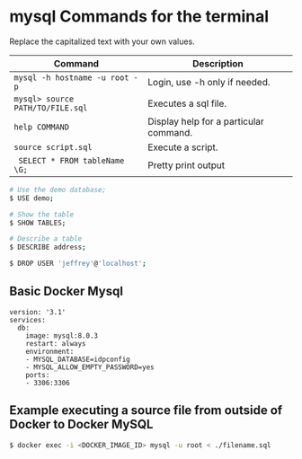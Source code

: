 # mysql Commands for the terminal

Replace the capitalized text with your own values.

| Command | Description | 
|--       |--           |
| `mysql -h hostname -u root -p` | Login, use -h only if needed. | 
| `mysql> source PATH/TO/FILE.sql` | Executes a sql file. |
| `help COMMAND` | Display help for a particular command. |
| `source script.sql` | Execute a script. |
| ` SELECT * FROM tableName \G;` | Pretty print output |

```bash
# Use the demo database;
$ USE demo;

# Show the table
$ SHOW TABLES;

# Describe a table
$ DESCRIBE address;

$ DROP USER 'jeffrey'@'localhost';
```


<!--
mysqlbinlog --set-charset = utf8


## View the character
show variables like '%char%';


Run the following command to change the character set and collation of your database:
```mysql
ALTER DATABASE testdb CHARACTER SET utf8mb4 COLLATE utf8mb4_general_ci;
```
Run the following command to change the character set and collation of your table:
```mysql
ALTER TABLE source CHARACTER SET utf8mb4 COLLATE utf8mb4_general_ci;
```


ALTER TABLE `source` CONVERT TO CHARACTER SET utf8 COLLATE utf8_general_ci
SET NAMES utf8mb4 COLLATE utf8mb4_unicode_ci;

## Login as root
mysql -h 127.0.0.1 -P 3308 -u root -p


CREATE TABLE `source` (
  `name` varchar(100) DEFAULT NULL
) ENGINE=InnoDB DEFAULT CHARSET=utf8mb4


 INSERT INTO source (name) values ("Sử dụng thành thạo phần mềm bảo hiểm EFY");

 mysqlbinlog -d crm aedd504deb26-bin.000002 > crm-events.txt

 https://makandracards.com/makandra/2529-show-and-change-mysql-default-character-set

 https://dev.mysql.com/doc/refman/5.7/en/charset-applications.html

 
mysql -h 127.0.0.1 -P 3308 -u root -p 

https://medium.com/@adamhooper/in-mysql-never-use-utf8-use-utf8mb4-11761243e434


| utf8mb4  | UTF-8 Unicode                   | utf8mb4_general_ci  |      4 |
| utf8     | UTF-8 Unicode                   | utf8_general_ci     |      3 |-->

## Basic Docker Mysql

```docker-compose
version: '3.1'
services:
  db:
    image: mysql:8.0.3
    restart: always
    environment: 
    - MYSQL_DATABASE=idpconfig
    - MYSQL_ALLOW_EMPTY_PASSWORD=yes
    ports:
    - 3306:3306
```

## Example executing a source file from outside of Docker to Docker MySQL

```bash
$ docker exec -i <DOCKER_IMAGE_ID> mysql -u root < ./filename.sql
```
